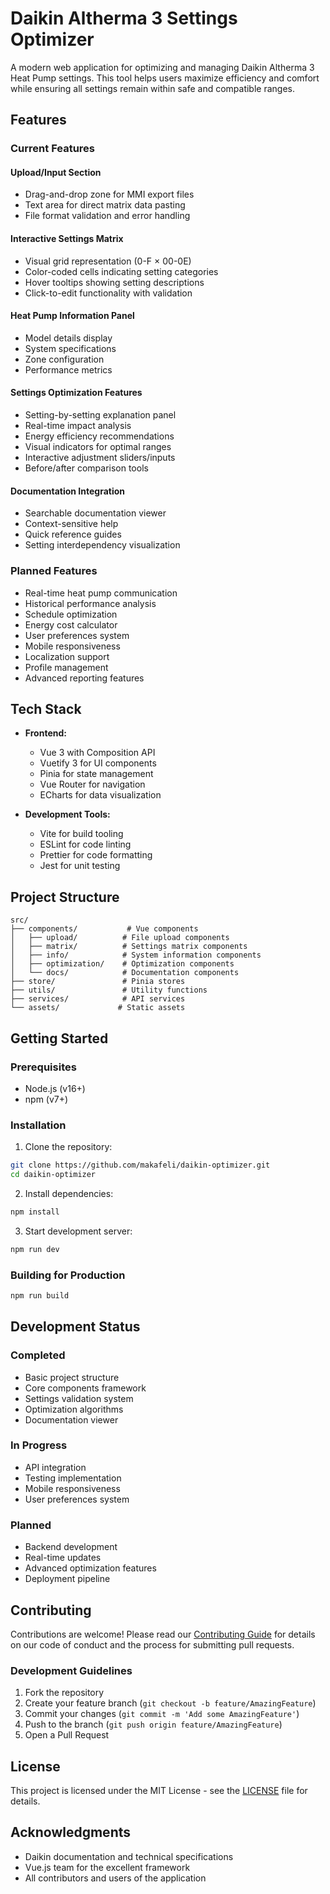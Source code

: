 # Daikin Altherma 3 Settings Optimizer

A modern web application for optimizing and managing Daikin Altherma 3 Heat Pump settings. This tool helps users maximize efficiency and comfort while ensuring all settings remain within safe and compatible ranges.

## Features

### Current Features

#### Upload/Input Section
- Drag-and-drop zone for MMI export files
- Text area for direct matrix data pasting
- File format validation and error handling

#### Interactive Settings Matrix
- Visual grid representation (0-F × 00-0E)
- Color-coded cells indicating setting categories
- Hover tooltips showing setting descriptions
- Click-to-edit functionality with validation

#### Heat Pump Information Panel
- Model details display
- System specifications
- Zone configuration
- Performance metrics

#### Settings Optimization Features
- Setting-by-setting explanation panel
- Real-time impact analysis
- Energy efficiency recommendations
- Visual indicators for optimal ranges
- Interactive adjustment sliders/inputs
- Before/after comparison tools

#### Documentation Integration
- Searchable documentation viewer
- Context-sensitive help
- Quick reference guides
- Setting interdependency visualization

### Planned Features

- Real-time heat pump communication
- Historical performance analysis
- Schedule optimization
- Energy cost calculator
- User preferences system
- Mobile responsiveness
- Localization support
- Profile management
- Advanced reporting features

## Tech Stack

- **Frontend:**
  - Vue 3 with Composition API
  - Vuetify 3 for UI components
  - Pinia for state management
  - Vue Router for navigation
  - ECharts for data visualization

- **Development Tools:**
  - Vite for build tooling
  - ESLint for code linting
  - Prettier for code formatting
  - Jest for unit testing

## Project Structure

```
src/
├── components/           # Vue components
│   ├── upload/          # File upload components
│   ├── matrix/          # Settings matrix components
│   ├── info/            # System information components
│   ├── optimization/    # Optimization components
│   └── docs/            # Documentation components
├── store/               # Pinia stores
├── utils/               # Utility functions
├── services/            # API services
└── assets/             # Static assets
```

## Getting Started

### Prerequisites

- Node.js (v16+)
- npm (v7+)

### Installation

1. Clone the repository:
```bash
git clone https://github.com/makafeli/daikin-optimizer.git
cd daikin-optimizer
```

2. Install dependencies:
```bash
npm install
```

3. Start development server:
```bash
npm run dev
```

### Building for Production

```bash
npm run build
```

## Development Status

### Completed
- Basic project structure
- Core components framework
- Settings validation system
- Optimization algorithms
- Documentation viewer

### In Progress
- API integration
- Testing implementation
- Mobile responsiveness
- User preferences system

### Planned
- Backend development
- Real-time updates
- Advanced optimization features
- Deployment pipeline

## Contributing

Contributions are welcome! Please read our [Contributing Guide](CONTRIBUTING.md) for details on our code of conduct and the process for submitting pull requests.

### Development Guidelines

1. Fork the repository
2. Create your feature branch (`git checkout -b feature/AmazingFeature`)
3. Commit your changes (`git commit -m 'Add some AmazingFeature'`)
4. Push to the branch (`git push origin feature/AmazingFeature`)
5. Open a Pull Request

## License

This project is licensed under the MIT License - see the [LICENSE](LICENSE) file for details.

## Acknowledgments

- Daikin documentation and technical specifications
- Vue.js team for the excellent framework
- All contributors and users of the application